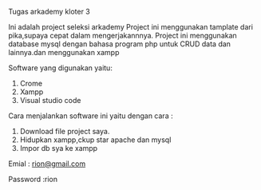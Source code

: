 Tugas arkademy kloter 3

Ini adalah project seleksi arkademy Project ini menggunakan tamplate dari pika,supaya cepat dalam mengerjakannnya. Project ini menggunakan database mysql dengan bahasa program php untuk CRUD data dan lainnya.dan menggunakan xampp

Software yang digunakan yaitu:
1.	Crome
2.	Xampp
3.	Visual studio code

Cara menjalankan software ini yaitu dengan cara :

1.	Download file project saya.
2.	Hidupkan xampp,ckup star apache dan mysql
3.	Impor db sya ke xampp

Emial : rion@gmail.com 

Password :rion


